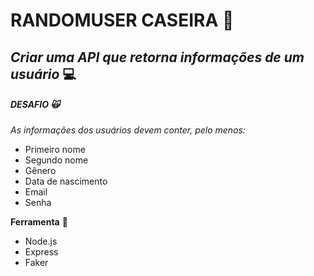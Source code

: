 # RANDOMUSER CASEIRA 🏡
## _Criar uma **API** que retorna informações de um usuário_ 💻

##### DESAFIO 🙀

_As informações dos usuários devem conter, pelo menos:_

- Primeiro nome
- Segundo nome
- Gênero
- Data de nascimento
- Email
- Senha

**Ferramenta** 🔧
- Node.js
- Express
- Faker
